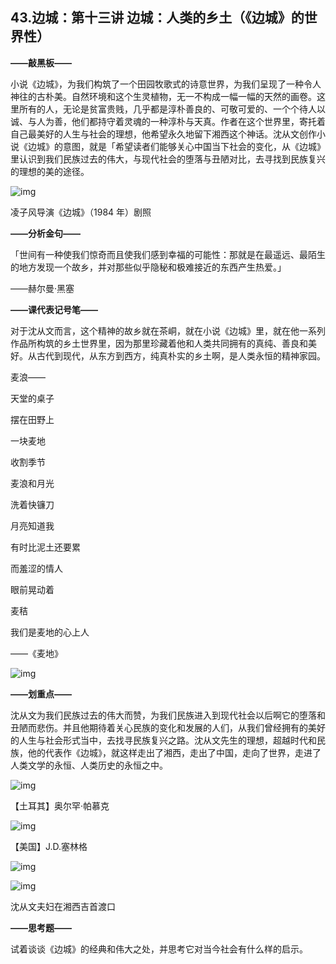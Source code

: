 ## 43.边城：第十三讲 边城：人类的乡土（《边城》的世界性）
**——敲黑板——**


小说《边城》，为我们构筑了一个田园牧歌式的诗意世界，为我们呈现了一种令人神往的古朴美。自然环境和这个生灵植物，无一不构成一幅一幅的天然的画卷。这里所有的人，无论是贫富贵贱，几乎都是淳朴善良的、可敬可爱的、一个个待人以诚、与人为善，他们都持守着灵魂的一种淳朴与天真。作者在这个世界里，寄托着自己最美好的人生与社会的理想，他希望永久地留下湘西这个神话。沈从文创作小说《边城》的意图，就是「希望读者们能够关心中国当下社会的变化，从《边城》里认识到我们民族过去的伟大，与现代社会的堕落与丑陋对比，去寻找到民族复兴的理想的美的途径。


  



![img](https://pic4.zhimg.com/v2-cfff51c6675973c98c2c8e0515582dbd.webp)

  



凌子风导演《边城》（1984 年）剧照


**——分析金句——**


「世间有一种使我们惊奇而且使我们感到幸福的可能性：那就是在最遥远、最陌生的地方发现一个故乡，并对那些似乎隐秘和极难接近的东西产生热爱。」


——赫尔曼·黑塞


**——课代表记号笔——**


对于沈从文而言，这个精神的故乡就在茶峒，就在小说《边城》里，就在他一系列作品所构筑的乡土世界里，因为那里珍藏着他和人类共同拥有的真纯、善良和美好。从古代到现代，从东方到西方，纯真朴实的乡土啊，是人类永恒的精神家园。


麦浪——


天堂的桌子


摆在田野上


一块麦地


收割季节


麦浪和月光


洗着快镰刀


月亮知道我


有时比泥土还要累


而羞涩的情人


眼前晃动着


麦秸


我们是麦地的心上人


——《麦地》


  



![img](https://pic3.zhimg.com/v2-2b4f4511385c976d115e11a615de3ed0.webp)

  



**——划重点——**


沈从文为我们民族过去的伟大而赞，为我们民族进入到现代社会以后啊它的堕落和丑陋而悲伤。并且他期待着关心民族的变化和发展的人们，从我们曾经拥有的美好的人生与社会形式当中，去找寻民族复兴之路。沈从文先生的理想，超越时代和民族，他的代表作《边城》，就这样走出了湘西，走出了中国，走向了世界，走进了人类文学的永恒、人类历史的永恒之中。


  



![img](https://pic2.zhimg.com/v2-70aa9c77c062980577ade48e21fee427.webp)

  



【土耳其】奥尔罕·帕慕克


  



![img](https://pic2.zhimg.com/v2-fc811371d0856c5c612a13e813c0bfb2.webp)

  



【美国】J.D.塞林格


  



![img](https://pic3.zhimg.com/v2-c826cd476d6d71552d9e421b9ad23d7c.webp)

  



![img](https://pic3.zhimg.com/v2-46ee6915d5b1ea32e57e3288fee263fb.webp)

  



沈从文夫妇在湘西吉首渡口


**——思考题——**


试着谈谈《边城》的经典和伟大之处，并思考它对当今社会有什么样的启示。

